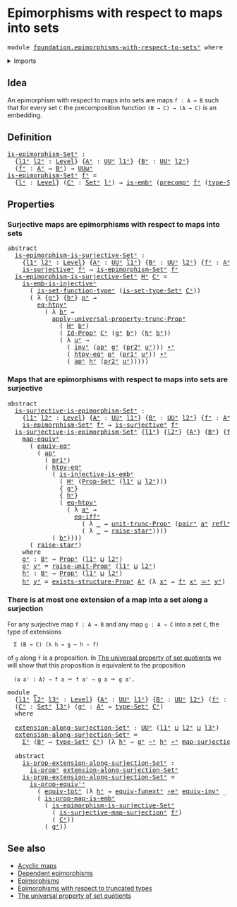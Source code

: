 # Epimorphisms with respect to maps into sets

<pre class="Agda"><a id="56" class="Keyword">module</a> <a id="63" href="foundation.epimorphisms-with-respect-to-sets%25E1%25B5%2589.html" class="Module">foundation.epimorphisms-with-respect-to-setsᵉ</a> <a id="109" class="Keyword">where</a>
</pre>
<details><summary>Imports</summary>

<pre class="Agda"><a id="165" class="Keyword">open</a> <a id="170" class="Keyword">import</a> <a id="177" href="foundation.action-on-identifications-functions%25E1%25B5%2589.html" class="Module">foundation.action-on-identifications-functionsᵉ</a>
<a id="225" class="Keyword">open</a> <a id="230" class="Keyword">import</a> <a id="237" href="foundation.dependent-pair-types%25E1%25B5%2589.html" class="Module">foundation.dependent-pair-typesᵉ</a>
<a id="270" class="Keyword">open</a> <a id="275" class="Keyword">import</a> <a id="282" href="foundation.existential-quantification%25E1%25B5%2589.html" class="Module">foundation.existential-quantificationᵉ</a>
<a id="321" class="Keyword">open</a> <a id="326" class="Keyword">import</a> <a id="333" href="foundation.function-extensionality%25E1%25B5%2589.html" class="Module">foundation.function-extensionalityᵉ</a>
<a id="369" class="Keyword">open</a> <a id="374" class="Keyword">import</a> <a id="381" href="foundation.identity-types%25E1%25B5%2589.html" class="Module">foundation.identity-typesᵉ</a>
<a id="408" class="Keyword">open</a> <a id="413" class="Keyword">import</a> <a id="420" href="foundation.injective-maps%25E1%25B5%2589.html" class="Module">foundation.injective-mapsᵉ</a>
<a id="447" class="Keyword">open</a> <a id="452" class="Keyword">import</a> <a id="459" href="foundation.propositional-extensionality%25E1%25B5%2589.html" class="Module">foundation.propositional-extensionalityᵉ</a>
<a id="500" class="Keyword">open</a> <a id="505" class="Keyword">import</a> <a id="512" href="foundation.propositional-truncations%25E1%25B5%2589.html" class="Module">foundation.propositional-truncationsᵉ</a>
<a id="550" class="Keyword">open</a> <a id="555" class="Keyword">import</a> <a id="562" href="foundation.sets%25E1%25B5%2589.html" class="Module">foundation.setsᵉ</a>
<a id="579" class="Keyword">open</a> <a id="584" class="Keyword">import</a> <a id="591" href="foundation.surjective-maps%25E1%25B5%2589.html" class="Module">foundation.surjective-mapsᵉ</a>
<a id="619" class="Keyword">open</a> <a id="624" class="Keyword">import</a> <a id="631" href="foundation.unit-type%25E1%25B5%2589.html" class="Module">foundation.unit-typeᵉ</a>
<a id="653" class="Keyword">open</a> <a id="658" class="Keyword">import</a> <a id="665" href="foundation.universe-levels%25E1%25B5%2589.html" class="Module">foundation.universe-levelsᵉ</a>

<a id="694" class="Keyword">open</a> <a id="699" class="Keyword">import</a> <a id="706" href="foundation-core.embeddings%25E1%25B5%2589.html" class="Module">foundation-core.embeddingsᵉ</a>
<a id="734" class="Keyword">open</a> <a id="739" class="Keyword">import</a> <a id="746" href="foundation-core.equivalences%25E1%25B5%2589.html" class="Module">foundation-core.equivalencesᵉ</a>
<a id="776" class="Keyword">open</a> <a id="781" class="Keyword">import</a> <a id="788" href="foundation-core.function-types%25E1%25B5%2589.html" class="Module">foundation-core.function-typesᵉ</a>
<a id="820" class="Keyword">open</a> <a id="825" class="Keyword">import</a> <a id="832" href="foundation-core.functoriality-dependent-pair-types%25E1%25B5%2589.html" class="Module">foundation-core.functoriality-dependent-pair-typesᵉ</a>
<a id="884" class="Keyword">open</a> <a id="889" class="Keyword">import</a> <a id="896" href="foundation-core.homotopies%25E1%25B5%2589.html" class="Module">foundation-core.homotopiesᵉ</a>
<a id="924" class="Keyword">open</a> <a id="929" class="Keyword">import</a> <a id="936" href="foundation-core.precomposition-functions%25E1%25B5%2589.html" class="Module">foundation-core.precomposition-functionsᵉ</a>
<a id="978" class="Keyword">open</a> <a id="983" class="Keyword">import</a> <a id="990" href="foundation-core.propositional-maps%25E1%25B5%2589.html" class="Module">foundation-core.propositional-mapsᵉ</a>
<a id="1026" class="Keyword">open</a> <a id="1031" class="Keyword">import</a> <a id="1038" href="foundation-core.propositions%25E1%25B5%2589.html" class="Module">foundation-core.propositionsᵉ</a>
<a id="1068" class="Keyword">open</a> <a id="1073" class="Keyword">import</a> <a id="1080" href="foundation-core.univalence%25E1%25B5%2589.html" class="Module">foundation-core.univalenceᵉ</a>
</pre>
</details>

## Idea

An epimorphism with respect to maps into sets are maps `f : A → B` such that for
every set `C` the precomposition function `(B → C) → (A → C)` is an embedding.

## Definition

<pre class="Agda"><a id="is-epimorphism-Setᵉ"></a><a id="1318" href="foundation.epimorphisms-with-respect-to-sets%25E1%25B5%2589.html#1318" class="Function">is-epimorphism-Setᵉ</a> <a id="1338" class="Symbol">:</a>
  <a id="1342" class="Symbol">{</a><a id="1343" href="foundation.epimorphisms-with-respect-to-sets%25E1%25B5%2589.html#1343" class="Bound">l1ᵉ</a> <a id="1347" href="foundation.epimorphisms-with-respect-to-sets%25E1%25B5%2589.html#1347" class="Bound">l2ᵉ</a> <a id="1351" class="Symbol">:</a> <a id="1353" href="Agda.Primitive.html#742" class="Postulate">Level</a><a id="1358" class="Symbol">}</a> <a id="1360" class="Symbol">{</a><a id="1361" href="foundation.epimorphisms-with-respect-to-sets%25E1%25B5%2589.html#1361" class="Bound">Aᵉ</a> <a id="1364" class="Symbol">:</a> <a id="1366" href="Agda.Primitive.html#429" class="Primitive">UUᵉ</a> <a id="1370" href="foundation.epimorphisms-with-respect-to-sets%25E1%25B5%2589.html#1343" class="Bound">l1ᵉ</a><a id="1373" class="Symbol">}</a> <a id="1375" class="Symbol">{</a><a id="1376" href="foundation.epimorphisms-with-respect-to-sets%25E1%25B5%2589.html#1376" class="Bound">Bᵉ</a> <a id="1379" class="Symbol">:</a> <a id="1381" href="Agda.Primitive.html#429" class="Primitive">UUᵉ</a> <a id="1385" href="foundation.epimorphisms-with-respect-to-sets%25E1%25B5%2589.html#1347" class="Bound">l2ᵉ</a><a id="1388" class="Symbol">}</a>
  <a id="1392" class="Symbol">(</a><a id="1393" href="foundation.epimorphisms-with-respect-to-sets%25E1%25B5%2589.html#1393" class="Bound">fᵉ</a> <a id="1396" class="Symbol">:</a> <a id="1398" href="foundation.epimorphisms-with-respect-to-sets%25E1%25B5%2589.html#1361" class="Bound">Aᵉ</a> <a id="1401" class="Symbol">→</a> <a id="1403" href="foundation.epimorphisms-with-respect-to-sets%25E1%25B5%2589.html#1376" class="Bound">Bᵉ</a><a id="1405" class="Symbol">)</a> <a id="1407" class="Symbol">→</a> <a id="1409" href="Agda.Primitive.html#553" class="Primitive">UUωᵉ</a>
<a id="1414" href="foundation.epimorphisms-with-respect-to-sets%25E1%25B5%2589.html#1318" class="Function">is-epimorphism-Setᵉ</a> <a id="1434" href="foundation.epimorphisms-with-respect-to-sets%25E1%25B5%2589.html#1434" class="Bound">fᵉ</a> <a id="1437" class="Symbol">=</a>
  <a id="1441" class="Symbol">{</a><a id="1442" href="foundation.epimorphisms-with-respect-to-sets%25E1%25B5%2589.html#1442" class="Bound">lᵉ</a> <a id="1445" class="Symbol">:</a> <a id="1447" href="Agda.Primitive.html#742" class="Postulate">Level</a><a id="1452" class="Symbol">}</a> <a id="1454" class="Symbol">(</a><a id="1455" href="foundation.epimorphisms-with-respect-to-sets%25E1%25B5%2589.html#1455" class="Bound">Cᵉ</a> <a id="1458" class="Symbol">:</a> <a id="1460" href="foundation-core.sets%25E1%25B5%2589.html#897" class="Function">Setᵉ</a> <a id="1465" href="foundation.epimorphisms-with-respect-to-sets%25E1%25B5%2589.html#1442" class="Bound">lᵉ</a><a id="1467" class="Symbol">)</a> <a id="1469" class="Symbol">→</a> <a id="1471" href="foundation-core.embeddings%25E1%25B5%2589.html#1101" class="Function">is-embᵉ</a> <a id="1479" class="Symbol">(</a><a id="1480" href="foundation-core.precomposition-functions%25E1%25B5%2589.html#600" class="Function">precompᵉ</a> <a id="1489" href="foundation.epimorphisms-with-respect-to-sets%25E1%25B5%2589.html#1434" class="Bound">fᵉ</a> <a id="1492" class="Symbol">(</a><a id="1493" href="foundation-core.sets%25E1%25B5%2589.html#1014" class="Function">type-Setᵉ</a> <a id="1503" href="foundation.epimorphisms-with-respect-to-sets%25E1%25B5%2589.html#1455" class="Bound">Cᵉ</a><a id="1505" class="Symbol">))</a>
</pre>
## Properties

### Surjective maps are epimorphisms with respect to maps into sets

<pre class="Agda"><a id="1605" class="Keyword">abstract</a>
  <a id="is-epimorphism-is-surjective-Setᵉ"></a><a id="1616" href="foundation.epimorphisms-with-respect-to-sets%25E1%25B5%2589.html#1616" class="Function">is-epimorphism-is-surjective-Setᵉ</a> <a id="1650" class="Symbol">:</a>
    <a id="1656" class="Symbol">{</a><a id="1657" href="foundation.epimorphisms-with-respect-to-sets%25E1%25B5%2589.html#1657" class="Bound">l1ᵉ</a> <a id="1661" href="foundation.epimorphisms-with-respect-to-sets%25E1%25B5%2589.html#1661" class="Bound">l2ᵉ</a> <a id="1665" class="Symbol">:</a> <a id="1667" href="Agda.Primitive.html#742" class="Postulate">Level</a><a id="1672" class="Symbol">}</a> <a id="1674" class="Symbol">{</a><a id="1675" href="foundation.epimorphisms-with-respect-to-sets%25E1%25B5%2589.html#1675" class="Bound">Aᵉ</a> <a id="1678" class="Symbol">:</a> <a id="1680" href="Agda.Primitive.html#429" class="Primitive">UUᵉ</a> <a id="1684" href="foundation.epimorphisms-with-respect-to-sets%25E1%25B5%2589.html#1657" class="Bound">l1ᵉ</a><a id="1687" class="Symbol">}</a> <a id="1689" class="Symbol">{</a><a id="1690" href="foundation.epimorphisms-with-respect-to-sets%25E1%25B5%2589.html#1690" class="Bound">Bᵉ</a> <a id="1693" class="Symbol">:</a> <a id="1695" href="Agda.Primitive.html#429" class="Primitive">UUᵉ</a> <a id="1699" href="foundation.epimorphisms-with-respect-to-sets%25E1%25B5%2589.html#1661" class="Bound">l2ᵉ</a><a id="1702" class="Symbol">}</a> <a id="1704" class="Symbol">{</a><a id="1705" href="foundation.epimorphisms-with-respect-to-sets%25E1%25B5%2589.html#1705" class="Bound">fᵉ</a> <a id="1708" class="Symbol">:</a> <a id="1710" href="foundation.epimorphisms-with-respect-to-sets%25E1%25B5%2589.html#1675" class="Bound">Aᵉ</a> <a id="1713" class="Symbol">→</a> <a id="1715" href="foundation.epimorphisms-with-respect-to-sets%25E1%25B5%2589.html#1690" class="Bound">Bᵉ</a><a id="1717" class="Symbol">}</a> <a id="1719" class="Symbol">→</a>
    <a id="1725" href="foundation.surjective-maps%25E1%25B5%2589.html#2409" class="Function">is-surjectiveᵉ</a> <a id="1740" href="foundation.epimorphisms-with-respect-to-sets%25E1%25B5%2589.html#1705" class="Bound">fᵉ</a> <a id="1743" class="Symbol">→</a> <a id="1745" href="foundation.epimorphisms-with-respect-to-sets%25E1%25B5%2589.html#1318" class="Function">is-epimorphism-Setᵉ</a> <a id="1765" href="foundation.epimorphisms-with-respect-to-sets%25E1%25B5%2589.html#1705" class="Bound">fᵉ</a>
  <a id="1770" href="foundation.epimorphisms-with-respect-to-sets%25E1%25B5%2589.html#1616" class="Function">is-epimorphism-is-surjective-Setᵉ</a> <a id="1804" href="foundation.epimorphisms-with-respect-to-sets%25E1%25B5%2589.html#1804" class="Bound">Hᵉ</a> <a id="1807" href="foundation.epimorphisms-with-respect-to-sets%25E1%25B5%2589.html#1807" class="Bound">Cᵉ</a> <a id="1810" class="Symbol">=</a>
    <a id="1816" href="foundation.injective-maps%25E1%25B5%2589.html#1982" class="Function">is-emb-is-injectiveᵉ</a>
      <a id="1843" class="Symbol">(</a> <a id="1845" href="foundation.sets%25E1%25B5%2589.html#4297" class="Function">is-set-function-typeᵉ</a> <a id="1867" class="Symbol">(</a><a id="1868" href="foundation-core.sets%25E1%25B5%2589.html#1071" class="Function">is-set-type-Setᵉ</a> <a id="1885" href="foundation.epimorphisms-with-respect-to-sets%25E1%25B5%2589.html#1807" class="Bound">Cᵉ</a><a id="1887" class="Symbol">))</a>
      <a id="1896" class="Symbol">(</a> <a id="1898" class="Symbol">λ</a> <a id="1900" class="Symbol">{</a><a id="1901" href="foundation.epimorphisms-with-respect-to-sets%25E1%25B5%2589.html#1901" class="Bound">gᵉ</a><a id="1903" class="Symbol">}</a> <a id="1905" class="Symbol">{</a><a id="1906" href="foundation.epimorphisms-with-respect-to-sets%25E1%25B5%2589.html#1906" class="Bound">hᵉ</a><a id="1908" class="Symbol">}</a> <a id="1910" href="foundation.epimorphisms-with-respect-to-sets%25E1%25B5%2589.html#1910" class="Bound">pᵉ</a> <a id="1913" class="Symbol">→</a>
        <a id="1923" href="foundation.function-extensionality%25E1%25B5%2589.html#4062" class="Postulate">eq-htpyᵉ</a>
          <a id="1942" class="Symbol">(</a> <a id="1944" class="Symbol">λ</a> <a id="1946" href="foundation.epimorphisms-with-respect-to-sets%25E1%25B5%2589.html#1946" class="Bound">bᵉ</a> <a id="1949" class="Symbol">→</a>
            <a id="1963" href="foundation.propositional-truncations%25E1%25B5%2589.html#6110" class="Function">apply-universal-property-trunc-Propᵉ</a>
              <a id="2014" class="Symbol">(</a> <a id="2016" href="foundation.epimorphisms-with-respect-to-sets%25E1%25B5%2589.html#1804" class="Bound">Hᵉ</a> <a id="2019" href="foundation.epimorphisms-with-respect-to-sets%25E1%25B5%2589.html#1946" class="Bound">bᵉ</a><a id="2021" class="Symbol">)</a>
              <a id="2037" class="Symbol">(</a> <a id="2039" href="foundation-core.sets%25E1%25B5%2589.html#1142" class="Function">Id-Propᵉ</a> <a id="2048" href="foundation.epimorphisms-with-respect-to-sets%25E1%25B5%2589.html#1807" class="Bound">Cᵉ</a> <a id="2051" class="Symbol">(</a><a id="2052" href="foundation.epimorphisms-with-respect-to-sets%25E1%25B5%2589.html#1901" class="Bound">gᵉ</a> <a id="2055" href="foundation.epimorphisms-with-respect-to-sets%25E1%25B5%2589.html#1946" class="Bound">bᵉ</a><a id="2057" class="Symbol">)</a> <a id="2059" class="Symbol">(</a><a id="2060" href="foundation.epimorphisms-with-respect-to-sets%25E1%25B5%2589.html#1906" class="Bound">hᵉ</a> <a id="2063" href="foundation.epimorphisms-with-respect-to-sets%25E1%25B5%2589.html#1946" class="Bound">bᵉ</a><a id="2065" class="Symbol">))</a>
              <a id="2082" class="Symbol">(</a> <a id="2084" class="Symbol">λ</a> <a id="2086" href="foundation.epimorphisms-with-respect-to-sets%25E1%25B5%2589.html#2086" class="Bound">uᵉ</a> <a id="2089" class="Symbol">→</a>
                <a id="2107" class="Symbol">(</a> <a id="2109" href="foundation-core.identity-types%25E1%25B5%2589.html#6276" class="Function">invᵉ</a> <a id="2114" class="Symbol">(</a><a id="2115" href="foundation.action-on-identifications-functions%25E1%25B5%2589.html#735" class="Function">apᵉ</a> <a id="2119" href="foundation.epimorphisms-with-respect-to-sets%25E1%25B5%2589.html#1901" class="Bound">gᵉ</a> <a id="2122" class="Symbol">(</a><a id="2123" href="foundation.dependent-pair-types%25E1%25B5%2589.html#711" class="Field">pr2ᵉ</a> <a id="2128" href="foundation.epimorphisms-with-respect-to-sets%25E1%25B5%2589.html#2086" class="Bound">uᵉ</a><a id="2130" class="Symbol">)))</a> <a id="2134" href="foundation-core.identity-types%25E1%25B5%2589.html#5906" class="Function Operator">∙ᵉ</a>
                <a id="2153" class="Symbol">(</a> <a id="2155" href="foundation.function-extensionality%25E1%25B5%2589.html#1919" class="Function">htpy-eqᵉ</a> <a id="2164" href="foundation.epimorphisms-with-respect-to-sets%25E1%25B5%2589.html#1910" class="Bound">pᵉ</a> <a id="2167" class="Symbol">(</a><a id="2168" href="foundation.dependent-pair-types%25E1%25B5%2589.html#697" class="Field">pr1ᵉ</a> <a id="2173" href="foundation.epimorphisms-with-respect-to-sets%25E1%25B5%2589.html#2086" class="Bound">uᵉ</a><a id="2175" class="Symbol">))</a> <a id="2178" href="foundation-core.identity-types%25E1%25B5%2589.html#5906" class="Function Operator">∙ᵉ</a>
                <a id="2197" class="Symbol">(</a> <a id="2199" href="foundation.action-on-identifications-functions%25E1%25B5%2589.html#735" class="Function">apᵉ</a> <a id="2203" href="foundation.epimorphisms-with-respect-to-sets%25E1%25B5%2589.html#1906" class="Bound">hᵉ</a> <a id="2206" class="Symbol">(</a><a id="2207" href="foundation.dependent-pair-types%25E1%25B5%2589.html#711" class="Field">pr2ᵉ</a> <a id="2212" href="foundation.epimorphisms-with-respect-to-sets%25E1%25B5%2589.html#2086" class="Bound">uᵉ</a><a id="2214" class="Symbol">)))))</a>
</pre>
### Maps that are epimorphisms with respect to maps into sets are surjective

<pre class="Agda"><a id="2311" class="Keyword">abstract</a>
  <a id="is-surjective-is-epimorphism-Setᵉ"></a><a id="2322" href="foundation.epimorphisms-with-respect-to-sets%25E1%25B5%2589.html#2322" class="Function">is-surjective-is-epimorphism-Setᵉ</a> <a id="2356" class="Symbol">:</a>
    <a id="2362" class="Symbol">{</a><a id="2363" href="foundation.epimorphisms-with-respect-to-sets%25E1%25B5%2589.html#2363" class="Bound">l1ᵉ</a> <a id="2367" href="foundation.epimorphisms-with-respect-to-sets%25E1%25B5%2589.html#2367" class="Bound">l2ᵉ</a> <a id="2371" class="Symbol">:</a> <a id="2373" href="Agda.Primitive.html#742" class="Postulate">Level</a><a id="2378" class="Symbol">}</a> <a id="2380" class="Symbol">{</a><a id="2381" href="foundation.epimorphisms-with-respect-to-sets%25E1%25B5%2589.html#2381" class="Bound">Aᵉ</a> <a id="2384" class="Symbol">:</a> <a id="2386" href="Agda.Primitive.html#429" class="Primitive">UUᵉ</a> <a id="2390" href="foundation.epimorphisms-with-respect-to-sets%25E1%25B5%2589.html#2363" class="Bound">l1ᵉ</a><a id="2393" class="Symbol">}</a> <a id="2395" class="Symbol">{</a><a id="2396" href="foundation.epimorphisms-with-respect-to-sets%25E1%25B5%2589.html#2396" class="Bound">Bᵉ</a> <a id="2399" class="Symbol">:</a> <a id="2401" href="Agda.Primitive.html#429" class="Primitive">UUᵉ</a> <a id="2405" href="foundation.epimorphisms-with-respect-to-sets%25E1%25B5%2589.html#2367" class="Bound">l2ᵉ</a><a id="2408" class="Symbol">}</a> <a id="2410" class="Symbol">{</a><a id="2411" href="foundation.epimorphisms-with-respect-to-sets%25E1%25B5%2589.html#2411" class="Bound">fᵉ</a> <a id="2414" class="Symbol">:</a> <a id="2416" href="foundation.epimorphisms-with-respect-to-sets%25E1%25B5%2589.html#2381" class="Bound">Aᵉ</a> <a id="2419" class="Symbol">→</a> <a id="2421" href="foundation.epimorphisms-with-respect-to-sets%25E1%25B5%2589.html#2396" class="Bound">Bᵉ</a><a id="2423" class="Symbol">}</a> <a id="2425" class="Symbol">→</a>
    <a id="2431" href="foundation.epimorphisms-with-respect-to-sets%25E1%25B5%2589.html#1318" class="Function">is-epimorphism-Setᵉ</a> <a id="2451" href="foundation.epimorphisms-with-respect-to-sets%25E1%25B5%2589.html#2411" class="Bound">fᵉ</a> <a id="2454" class="Symbol">→</a> <a id="2456" href="foundation.surjective-maps%25E1%25B5%2589.html#2409" class="Function">is-surjectiveᵉ</a> <a id="2471" href="foundation.epimorphisms-with-respect-to-sets%25E1%25B5%2589.html#2411" class="Bound">fᵉ</a>
  <a id="2476" href="foundation.epimorphisms-with-respect-to-sets%25E1%25B5%2589.html#2322" class="Function">is-surjective-is-epimorphism-Setᵉ</a> <a id="2510" class="Symbol">{</a><a id="2511" href="foundation.epimorphisms-with-respect-to-sets%25E1%25B5%2589.html#2511" class="Bound">l1ᵉ</a><a id="2514" class="Symbol">}</a> <a id="2516" class="Symbol">{</a><a id="2517" href="foundation.epimorphisms-with-respect-to-sets%25E1%25B5%2589.html#2517" class="Bound">l2ᵉ</a><a id="2520" class="Symbol">}</a> <a id="2522" class="Symbol">{</a><a id="2523" href="foundation.epimorphisms-with-respect-to-sets%25E1%25B5%2589.html#2523" class="Bound">Aᵉ</a><a id="2525" class="Symbol">}</a> <a id="2527" class="Symbol">{</a><a id="2528" href="foundation.epimorphisms-with-respect-to-sets%25E1%25B5%2589.html#2528" class="Bound">Bᵉ</a><a id="2530" class="Symbol">}</a> <a id="2532" class="Symbol">{</a><a id="2533" href="foundation.epimorphisms-with-respect-to-sets%25E1%25B5%2589.html#2533" class="Bound">fᵉ</a><a id="2535" class="Symbol">}</a> <a id="2537" href="foundation.epimorphisms-with-respect-to-sets%25E1%25B5%2589.html#2537" class="Bound">Hᵉ</a> <a id="2540" href="foundation.epimorphisms-with-respect-to-sets%25E1%25B5%2589.html#2540" class="Bound">bᵉ</a> <a id="2543" class="Symbol">=</a>
    <a id="2549" href="foundation-core.equivalences%25E1%25B5%2589.html#2892" class="Function">map-equivᵉ</a>
      <a id="2566" class="Symbol">(</a> <a id="2568" href="foundation-core.univalence%25E1%25B5%2589.html#1464" class="Function">equiv-eqᵉ</a>
        <a id="2586" class="Symbol">(</a> <a id="2588" href="foundation.action-on-identifications-functions%25E1%25B5%2589.html#735" class="Function">apᵉ</a>
          <a id="2602" class="Symbol">(</a> <a id="2604" href="foundation.dependent-pair-types%25E1%25B5%2589.html#697" class="Field">pr1ᵉ</a><a id="2608" class="Symbol">)</a>
          <a id="2620" class="Symbol">(</a> <a id="2622" href="foundation.function-extensionality%25E1%25B5%2589.html#1919" class="Function">htpy-eqᵉ</a>
            <a id="2643" class="Symbol">(</a> <a id="2645" href="foundation-core.injective-maps%25E1%25B5%2589.html#4036" class="Function">is-injective-is-embᵉ</a>
              <a id="2680" class="Symbol">(</a> <a id="2682" href="foundation.epimorphisms-with-respect-to-sets%25E1%25B5%2589.html#2537" class="Bound">Hᵉ</a> <a id="2685" class="Symbol">(</a><a id="2686" href="foundation.propositional-extensionality%25E1%25B5%2589.html#3918" class="Function">Prop-Setᵉ</a> <a id="2696" class="Symbol">(</a><a id="2697" href="foundation.epimorphisms-with-respect-to-sets%25E1%25B5%2589.html#2511" class="Bound">l1ᵉ</a> <a id="2701" href="Agda.Primitive.html#961" class="Primitive Operator">⊔</a> <a id="2703" href="foundation.epimorphisms-with-respect-to-sets%25E1%25B5%2589.html#2517" class="Bound">l2ᵉ</a><a id="2706" class="Symbol">)))</a>
              <a id="2724" class="Symbol">{</a> <a id="2726" href="foundation.epimorphisms-with-respect-to-sets%25E1%25B5%2589.html#2989" class="Function">gᵉ</a><a id="2728" class="Symbol">}</a>
              <a id="2744" class="Symbol">{</a> <a id="2746" href="foundation.epimorphisms-with-respect-to-sets%25E1%25B5%2589.html#3062" class="Function">hᵉ</a><a id="2748" class="Symbol">}</a>
              <a id="2764" class="Symbol">(</a> <a id="2766" href="foundation.function-extensionality%25E1%25B5%2589.html#4062" class="Postulate">eq-htpyᵉ</a>
                <a id="2791" class="Symbol">(</a> <a id="2793" class="Symbol">λ</a> <a id="2795" href="foundation.epimorphisms-with-respect-to-sets%25E1%25B5%2589.html#2795" class="Bound">aᵉ</a> <a id="2798" class="Symbol">→</a>
                  <a id="2818" href="foundation.propositional-extensionality%25E1%25B5%2589.html#2938" class="Function">eq-iffᵉ</a>
                    <a id="2846" class="Symbol">(</a> <a id="2848" class="Symbol">λ</a> <a id="2850" href="foundation.epimorphisms-with-respect-to-sets%25E1%25B5%2589.html#2850" class="Bound">_</a> <a id="2852" class="Symbol">→</a> <a id="2854" href="foundation.propositional-truncations%25E1%25B5%2589.html#1593" class="Function">unit-trunc-Propᵉ</a> <a id="2871" class="Symbol">(</a><a id="2872" href="foundation.dependent-pair-types%25E1%25B5%2589.html#679" class="InductiveConstructor">pairᵉ</a> <a id="2878" href="foundation.epimorphisms-with-respect-to-sets%25E1%25B5%2589.html#2795" class="Bound">aᵉ</a> <a id="2881" href="foundation-core.identity-types%25E1%25B5%2589.html#2694" class="InductiveConstructor">reflᵉ</a><a id="2886" class="Symbol">))</a>
                    <a id="2909" class="Symbol">(</a> <a id="2911" class="Symbol">λ</a> <a id="2913" href="foundation.epimorphisms-with-respect-to-sets%25E1%25B5%2589.html#2913" class="Bound">_</a> <a id="2915" class="Symbol">→</a> <a id="2917" href="foundation.unit-type%25E1%25B5%2589.html#1508" class="Function">raise-starᵉ</a><a id="2928" class="Symbol">))))</a>
            <a id="2945" class="Symbol">(</a> <a id="2947" href="foundation.epimorphisms-with-respect-to-sets%25E1%25B5%2589.html#2540" class="Bound">bᵉ</a><a id="2949" class="Symbol">))))</a>
      <a id="2960" class="Symbol">(</a> <a id="2962" href="foundation.unit-type%25E1%25B5%2589.html#1508" class="Function">raise-starᵉ</a><a id="2973" class="Symbol">)</a>
    <a id="2979" class="Keyword">where</a>
    <a id="2989" href="foundation.epimorphisms-with-respect-to-sets%25E1%25B5%2589.html#2989" class="Function">gᵉ</a> <a id="2992" class="Symbol">:</a> <a id="2994" href="foundation.epimorphisms-with-respect-to-sets%25E1%25B5%2589.html#2528" class="Bound">Bᵉ</a> <a id="2997" class="Symbol">→</a> <a id="2999" href="foundation-core.propositions%25E1%25B5%2589.html#1181" class="Function">Propᵉ</a> <a id="3005" class="Symbol">(</a><a id="3006" href="foundation.epimorphisms-with-respect-to-sets%25E1%25B5%2589.html#2511" class="Bound">l1ᵉ</a> <a id="3010" href="Agda.Primitive.html#961" class="Primitive Operator">⊔</a> <a id="3012" href="foundation.epimorphisms-with-respect-to-sets%25E1%25B5%2589.html#2517" class="Bound">l2ᵉ</a><a id="3015" class="Symbol">)</a>
    <a id="3021" href="foundation.epimorphisms-with-respect-to-sets%25E1%25B5%2589.html#2989" class="Function">gᵉ</a> <a id="3024" href="foundation.epimorphisms-with-respect-to-sets%25E1%25B5%2589.html#3024" class="Bound">yᵉ</a> <a id="3027" class="Symbol">=</a> <a id="3029" href="foundation.unit-type%25E1%25B5%2589.html#3753" class="Function">raise-unit-Propᵉ</a> <a id="3046" class="Symbol">(</a><a id="3047" href="foundation.epimorphisms-with-respect-to-sets%25E1%25B5%2589.html#2511" class="Bound">l1ᵉ</a> <a id="3051" href="Agda.Primitive.html#961" class="Primitive Operator">⊔</a> <a id="3053" href="foundation.epimorphisms-with-respect-to-sets%25E1%25B5%2589.html#2517" class="Bound">l2ᵉ</a><a id="3056" class="Symbol">)</a>
    <a id="3062" href="foundation.epimorphisms-with-respect-to-sets%25E1%25B5%2589.html#3062" class="Function">hᵉ</a> <a id="3065" class="Symbol">:</a> <a id="3067" href="foundation.epimorphisms-with-respect-to-sets%25E1%25B5%2589.html#2528" class="Bound">Bᵉ</a> <a id="3070" class="Symbol">→</a> <a id="3072" href="foundation-core.propositions%25E1%25B5%2589.html#1181" class="Function">Propᵉ</a> <a id="3078" class="Symbol">(</a><a id="3079" href="foundation.epimorphisms-with-respect-to-sets%25E1%25B5%2589.html#2511" class="Bound">l1ᵉ</a> <a id="3083" href="Agda.Primitive.html#961" class="Primitive Operator">⊔</a> <a id="3085" href="foundation.epimorphisms-with-respect-to-sets%25E1%25B5%2589.html#2517" class="Bound">l2ᵉ</a><a id="3088" class="Symbol">)</a>
    <a id="3094" href="foundation.epimorphisms-with-respect-to-sets%25E1%25B5%2589.html#3062" class="Function">hᵉ</a> <a id="3097" href="foundation.epimorphisms-with-respect-to-sets%25E1%25B5%2589.html#3097" class="Bound">yᵉ</a> <a id="3100" class="Symbol">=</a> <a id="3102" href="foundation.existential-quantification%25E1%25B5%2589.html#3677" class="Function">exists-structure-Propᵉ</a> <a id="3125" href="foundation.epimorphisms-with-respect-to-sets%25E1%25B5%2589.html#2523" class="Bound">Aᵉ</a> <a id="3128" class="Symbol">(λ</a> <a id="3131" href="foundation.epimorphisms-with-respect-to-sets%25E1%25B5%2589.html#3131" class="Bound">xᵉ</a> <a id="3134" class="Symbol">→</a> <a id="3136" href="foundation.epimorphisms-with-respect-to-sets%25E1%25B5%2589.html#2533" class="Bound">fᵉ</a> <a id="3139" href="foundation.epimorphisms-with-respect-to-sets%25E1%25B5%2589.html#3131" class="Bound">xᵉ</a> <a id="3142" href="foundation-core.identity-types%25E1%25B5%2589.html#2730" class="Function Operator">＝ᵉ</a> <a id="3145" href="foundation.epimorphisms-with-respect-to-sets%25E1%25B5%2589.html#3097" class="Bound">yᵉ</a><a id="3147" class="Symbol">)</a>
</pre>
### There is at most one extension of a map into a set along a surjection

For any surjective map `f : A ↠ B` and any map `g : A → C` into a set `C`, the
type of extensions

```text
  Σ (B → C) (λ h → g ~ h ∘ f)
```

of `g` along `f` is a proposition. In
[The universal property of set quotients](foundation.universal-property-set-quotients.md)
we will show that this proposition is equivalent to the proposition

```text
  (a a' : A) → f a ＝ f a' → g a ＝ g a'.
```

<pre class="Agda"><a id="3629" class="Keyword">module</a> <a id="3636" href="foundation.epimorphisms-with-respect-to-sets%25E1%25B5%2589.html#3636" class="Module">_</a>
  <a id="3640" class="Symbol">{</a><a id="3641" href="foundation.epimorphisms-with-respect-to-sets%25E1%25B5%2589.html#3641" class="Bound">l1ᵉ</a> <a id="3645" href="foundation.epimorphisms-with-respect-to-sets%25E1%25B5%2589.html#3645" class="Bound">l2ᵉ</a> <a id="3649" href="foundation.epimorphisms-with-respect-to-sets%25E1%25B5%2589.html#3649" class="Bound">l3ᵉ</a> <a id="3653" class="Symbol">:</a> <a id="3655" href="Agda.Primitive.html#742" class="Postulate">Level</a><a id="3660" class="Symbol">}</a> <a id="3662" class="Symbol">{</a><a id="3663" href="foundation.epimorphisms-with-respect-to-sets%25E1%25B5%2589.html#3663" class="Bound">Aᵉ</a> <a id="3666" class="Symbol">:</a> <a id="3668" href="Agda.Primitive.html#429" class="Primitive">UUᵉ</a> <a id="3672" href="foundation.epimorphisms-with-respect-to-sets%25E1%25B5%2589.html#3641" class="Bound">l1ᵉ</a><a id="3675" class="Symbol">}</a> <a id="3677" class="Symbol">{</a><a id="3678" href="foundation.epimorphisms-with-respect-to-sets%25E1%25B5%2589.html#3678" class="Bound">Bᵉ</a> <a id="3681" class="Symbol">:</a> <a id="3683" href="Agda.Primitive.html#429" class="Primitive">UUᵉ</a> <a id="3687" href="foundation.epimorphisms-with-respect-to-sets%25E1%25B5%2589.html#3645" class="Bound">l2ᵉ</a><a id="3690" class="Symbol">}</a> <a id="3692" class="Symbol">(</a><a id="3693" href="foundation.epimorphisms-with-respect-to-sets%25E1%25B5%2589.html#3693" class="Bound">fᵉ</a> <a id="3696" class="Symbol">:</a> <a id="3698" href="foundation.epimorphisms-with-respect-to-sets%25E1%25B5%2589.html#3663" class="Bound">Aᵉ</a> <a id="3701" href="foundation.surjective-maps%25E1%25B5%2589.html#2772" class="Function Operator">↠ᵉ</a> <a id="3704" href="foundation.epimorphisms-with-respect-to-sets%25E1%25B5%2589.html#3678" class="Bound">Bᵉ</a><a id="3706" class="Symbol">)</a>
  <a id="3710" class="Symbol">(</a><a id="3711" href="foundation.epimorphisms-with-respect-to-sets%25E1%25B5%2589.html#3711" class="Bound">Cᵉ</a> <a id="3714" class="Symbol">:</a> <a id="3716" href="foundation-core.sets%25E1%25B5%2589.html#897" class="Function">Setᵉ</a> <a id="3721" href="foundation.epimorphisms-with-respect-to-sets%25E1%25B5%2589.html#3649" class="Bound">l3ᵉ</a><a id="3724" class="Symbol">)</a> <a id="3726" class="Symbol">(</a><a id="3727" href="foundation.epimorphisms-with-respect-to-sets%25E1%25B5%2589.html#3727" class="Bound">gᵉ</a> <a id="3730" class="Symbol">:</a> <a id="3732" href="foundation.epimorphisms-with-respect-to-sets%25E1%25B5%2589.html#3663" class="Bound">Aᵉ</a> <a id="3735" class="Symbol">→</a> <a id="3737" href="foundation-core.sets%25E1%25B5%2589.html#1014" class="Function">type-Setᵉ</a> <a id="3747" href="foundation.epimorphisms-with-respect-to-sets%25E1%25B5%2589.html#3711" class="Bound">Cᵉ</a><a id="3749" class="Symbol">)</a>
  <a id="3753" class="Keyword">where</a>

  <a id="3762" href="foundation.epimorphisms-with-respect-to-sets%25E1%25B5%2589.html#3762" class="Function">extension-along-surjection-Setᵉ</a> <a id="3794" class="Symbol">:</a> <a id="3796" href="Agda.Primitive.html#429" class="Primitive">UUᵉ</a> <a id="3800" class="Symbol">(</a><a id="3801" href="foundation.epimorphisms-with-respect-to-sets%25E1%25B5%2589.html#3641" class="Bound">l1ᵉ</a> <a id="3805" href="Agda.Primitive.html#961" class="Primitive Operator">⊔</a> <a id="3807" href="foundation.epimorphisms-with-respect-to-sets%25E1%25B5%2589.html#3645" class="Bound">l2ᵉ</a> <a id="3811" href="Agda.Primitive.html#961" class="Primitive Operator">⊔</a> <a id="3813" href="foundation.epimorphisms-with-respect-to-sets%25E1%25B5%2589.html#3649" class="Bound">l3ᵉ</a><a id="3816" class="Symbol">)</a>
  <a id="3820" href="foundation.epimorphisms-with-respect-to-sets%25E1%25B5%2589.html#3762" class="Function">extension-along-surjection-Setᵉ</a> <a id="3852" class="Symbol">=</a>
    <a id="3858" href="foundation.dependent-pair-types%25E1%25B5%2589.html#585" class="Record">Σᵉ</a> <a id="3861" class="Symbol">(</a><a id="3862" href="foundation.epimorphisms-with-respect-to-sets%25E1%25B5%2589.html#3678" class="Bound">Bᵉ</a> <a id="3865" class="Symbol">→</a> <a id="3867" href="foundation-core.sets%25E1%25B5%2589.html#1014" class="Function">type-Setᵉ</a> <a id="3877" href="foundation.epimorphisms-with-respect-to-sets%25E1%25B5%2589.html#3711" class="Bound">Cᵉ</a><a id="3879" class="Symbol">)</a> <a id="3881" class="Symbol">(λ</a> <a id="3884" href="foundation.epimorphisms-with-respect-to-sets%25E1%25B5%2589.html#3884" class="Bound">hᵉ</a> <a id="3887" class="Symbol">→</a> <a id="3889" href="foundation.epimorphisms-with-respect-to-sets%25E1%25B5%2589.html#3727" class="Bound">gᵉ</a> <a id="3892" href="foundation-core.homotopies%25E1%25B5%2589.html#2800" class="Function Operator">~ᵉ</a> <a id="3895" href="foundation.epimorphisms-with-respect-to-sets%25E1%25B5%2589.html#3884" class="Bound">hᵉ</a> <a id="3898" href="foundation-core.function-types%25E1%25B5%2589.html#476" class="Function Operator">∘ᵉ</a> <a id="3901" href="foundation.surjective-maps%25E1%25B5%2589.html#2961" class="Function">map-surjectionᵉ</a> <a id="3917" href="foundation.epimorphisms-with-respect-to-sets%25E1%25B5%2589.html#3693" class="Bound">fᵉ</a><a id="3919" class="Symbol">)</a>

  <a id="3924" class="Keyword">abstract</a>
    <a id="3937" href="foundation.epimorphisms-with-respect-to-sets%25E1%25B5%2589.html#3937" class="Function">is-prop-extension-along-surjection-Setᵉ</a> <a id="3977" class="Symbol">:</a>
      <a id="3985" href="foundation-core.propositions%25E1%25B5%2589.html#1041" class="Function">is-propᵉ</a> <a id="3994" href="foundation.epimorphisms-with-respect-to-sets%25E1%25B5%2589.html#3762" class="Function">extension-along-surjection-Setᵉ</a>
    <a id="4030" href="foundation.epimorphisms-with-respect-to-sets%25E1%25B5%2589.html#3937" class="Function">is-prop-extension-along-surjection-Setᵉ</a> <a id="4070" class="Symbol">=</a>
      <a id="4078" href="foundation-core.propositions%25E1%25B5%2589.html#4311" class="Function">is-prop-equiv&#39;ᵉ</a>
        <a id="4102" class="Symbol">(</a> <a id="4104" href="foundation-core.functoriality-dependent-pair-types%25E1%25B5%2589.html#7790" class="Function">equiv-totᵉ</a> <a id="4115" class="Symbol">(λ</a> <a id="4118" href="foundation.epimorphisms-with-respect-to-sets%25E1%25B5%2589.html#4118" class="Bound">hᵉ</a> <a id="4121" class="Symbol">→</a> <a id="4123" href="foundation.function-extensionality%25E1%25B5%2589.html#4590" class="Function">equiv-funextᵉ</a> <a id="4137" href="foundation-core.equivalences%25E1%25B5%2589.html#14156" class="Function Operator">∘eᵉ</a> <a id="4141" href="foundation.identity-types%25E1%25B5%2589.html#2085" class="Function">equiv-invᵉ</a> <a id="4152" class="Symbol">_</a> <a id="4154" href="foundation.epimorphisms-with-respect-to-sets%25E1%25B5%2589.html#3727" class="Bound">gᵉ</a><a id="4156" class="Symbol">))</a>
        <a id="4167" class="Symbol">(</a> <a id="4169" href="foundation-core.propositional-maps%25E1%25B5%2589.html#2507" class="Function">is-prop-map-is-embᵉ</a>
          <a id="4199" class="Symbol">(</a> <a id="4201" href="foundation.epimorphisms-with-respect-to-sets%25E1%25B5%2589.html#1616" class="Function">is-epimorphism-is-surjective-Setᵉ</a>
            <a id="4247" class="Symbol">(</a> <a id="4249" href="foundation.surjective-maps%25E1%25B5%2589.html#3018" class="Function">is-surjective-map-surjectionᵉ</a> <a id="4279" href="foundation.epimorphisms-with-respect-to-sets%25E1%25B5%2589.html#3693" class="Bound">fᵉ</a><a id="4281" class="Symbol">)</a>
            <a id="4295" class="Symbol">(</a> <a id="4297" href="foundation.epimorphisms-with-respect-to-sets%25E1%25B5%2589.html#3711" class="Bound">Cᵉ</a><a id="4299" class="Symbol">))</a>
          <a id="4312" class="Symbol">(</a> <a id="4314" href="foundation.epimorphisms-with-respect-to-sets%25E1%25B5%2589.html#3727" class="Bound">gᵉ</a><a id="4316" class="Symbol">))</a>
</pre>
## See also

- [Acyclic maps](synthetic-homotopy-theory.acyclic-maps.md)
- [Dependent epimorphisms](foundation.dependent-epimorphisms.md)
- [Epimorphisms](foundation.epimorphisms.md)
- [Epimorphisms with respect to truncated types](foundation.epimorphisms-with-respect-to-truncated-types.md)
- [The universal property of set quotients](foundation.universal-property-set-quotients.md)
